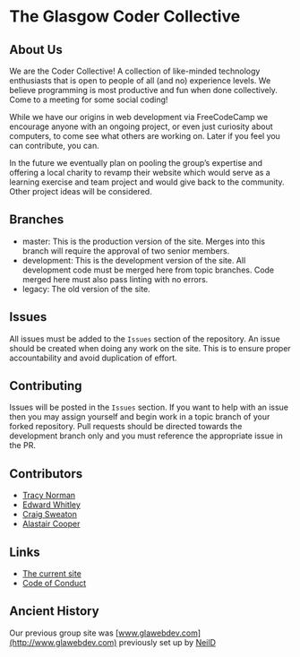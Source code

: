# The Glasgow Coder Collective

## About Us
We are the Coder Collective! A collection of like-minded technology enthusiasts that is open to people of all (and no) experience levels. We believe programming is most productive and fun when done collectively. Come to a meeting for some social coding!

While we have our origins in web development via FreeCodeCamp we encourage anyone with an ongoing project, or even just curiosity about computers, to come see what others are working on. Later if you feel you can contribute, you can.

In the future we eventually plan on pooling the group’s expertise and offering a local charity to revamp their website which would serve as a learning exercise and team project and would give back to the community. Other project ideas will be considered.

## Branches
- master: This is the production version of the site. Merges into this branch will require the approval of two senior members.
- development: This is the development version of the site. All development code must be merged here from topic branches. Code merged here must also pass linting with no errors.
- legacy: The old version of the site.

## Issues
All issues must be added to the `Issues` section of the repository. An issue should be created when doing any work on the site. This is to ensure proper accountability and avoid duplication of effort.

## Contributing
Issues will be posted in the `Issues` section. If you want to help with an issue then you may assign yourself and begin work in a topic branch of your forked repository. Pull requests should be directed towards the development branch only and you must reference the appropriate issue in the PR.

## Contributors
- [Tracy Norman](https://github.com/verde79/)
- [Edward Whitley](https://github.com/L3gomancer/)
- [Craig Sweaton](https://github.com/Fixy250185/)
- [Alastair Cooper](https://www.facebook.com/alastair.cooper2/)

## Links
- [The current site](https://glasgowcodercollective.herokuapp.com/)
- [Code of Conduct](https://www.facebook.com/notes/glasgowcodercollective/code-of-conduct/294439627811011/)

## Ancient History
Our previous group site was [www.glawebdev.com](http://www.glawebdev.com)
previously set up by [NeilD](https://github.com/neildocherty)